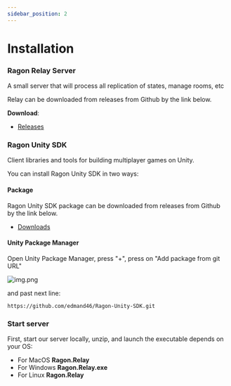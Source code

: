 ```yaml
---
sidebar_position: 2
---
```


# Installation

### Ragon Relay Server

A small server that will process all replication of states, manage rooms, etc

Relay can be downloaded from releases from Github by the link below.

**Download**:
- [Releases](https://github.com/edmand46/Ragon/releases)

### Ragon Unity SDK

Client libraries and tools for building multiplayer games on Unity.

You can install Ragon Unity SDK in two ways:

#### Package

Ragon Unity SDK package can be downloaded from releases from Github by the link below.

- [Downloads](https://github.com/edmand46/Ragon-Unity-SDK/releases)


#### Unity Package Manager
 
Open Unity Package Manager, press "+", press on "Add package from git URL"

![img.png](/img/upm_git_url.png)

and past next line:

```
https://github.com/edmand46/Ragon-Unity-SDK.git
```

### Start server

First, start our server locally, unzip, and launch the executable depends on your OS:

- For MacOS **Ragon.Relay**
- For Windows **Ragon.Relay.exe**
- For Linux **Ragon.Relay**
